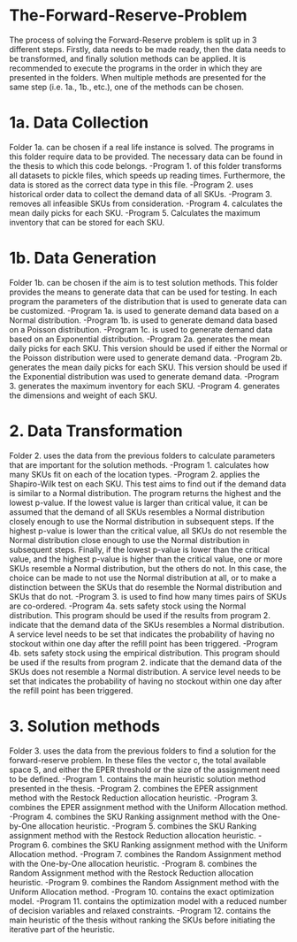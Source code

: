 # The-Forward-Reserve-Problem
The process of solving the Forward-Reserve problem is split up in 3 different steps. Firstly, data needs to be made ready, then the data needs to be transformed, and finally solution methods can be applied. It is recommended to execute the programs in the order in which they are presented in the folders. When multiple methods are presented for the same step (i.e. 1a., 1b., etc.), one of the methods can be chosen.
# 1a. Data Collection
Folder 1a. can be chosen if a real life instance is solved. The programs in this folder require data to be provided. The necessary data can be found in the thesis to which this code belongs.
-Program 1. of this folder transforms all datasets to pickle files, which speeds up reading times. Furthermore, the data is stored as the correct data type in this file.
-Program 2. uses historical order data to collect the demand data of all SKUs.
-Program 3. removes all infeasible SKUs from consideration.
-Program 4. calculates the mean daily picks for each SKU.
-Program 5. Calculates the maximum inventory that can be stored for each SKU.

# 1b. Data Generation
Folder 1b. can be chosen if the aim is to test solution methods. This folder provides the means to generate data that can be used for testing. In each program the parameters of the distribution that is used to generate data can be customized.
-Program 1a. is used to generate demand data based on a Normal distribution.
-Program 1b. is used to generate demand data based on a Poisson distribution.
-Program 1c. is used to generate demand data based on an Exponential distribution.
-Program 2a. generates the mean daily picks for each SKU. This version should be used if either the Normal or the Poisson distribution were used to generate demand data.
-Program 2b. generates the mean daily picks for each SKU. This version should be used if the Exponential distribution was used to generate demand data.
-Program 3. generates the maximum inventory for each SKU.
-Program 4. generates the dimensions and weight of each SKU.

# 2. Data Transformation
Folder 2. uses the data from the previous folders to calculate parameters that are important for the solution methods.
-Program 1. calculates how many SKUs fit on each of the location types.
-Program 2. applies the Shapiro-Wilk test on each SKU. This test aims to find out if the demand data is similar to a Normal distribution. The program returns the highest and the lowest p-value. If the lowest value is larger than critical value, it can be assumed that the demand of all SKUs resembles a Normal distribution closely enough to use the Normal distribution in subsequent steps. If the highest p-value is lower than the critical value, all SKUs do not resemble the Normal distribution close enough to use the Normal distribution in subsequent steps. Finally, if the lowest p-value is lower than the critical value, and the highest p-value is higher than the critical value, one or more SKUs resemble a Normal distribution, but the others do not. In this case, the choice can be made to not use the Normal distribution at all, or to make a distinction between the SKUs that do resemble the Normal distribution and SKUs that do not.
-Program 3. is used to find how many times pairs of SKUs are co-ordered.
-Program 4a. sets safety stock using the Normal distribution. This program should be used if the results from program 2. indicate that the demand data of the SKUs resembles a Normal distribution. A service level needs to be set that indicates the probability of having no stockout within one day after the refill point has been triggered.
-Program 4b. sets safety stock using the empirical distribution. This program should be used if the results from program 2. indicate that the demand data of the SKUs does not resemble a Normal distribution. A service level needs to be set that indicates the probability of having no stockout within one day after the refill point has been triggered.

# 3. Solution methods
Folder 3. uses the data from the previous folders to find a solution for the forward-reserve problem. In these files the vector c, the total available space S, and either the EPER threshold or the size of the assignment need to be defined.
-Program 1. contains the main heuristic solution method presented in the thesis.
-Program 2. combines the EPER assignment method with the Restock Reduction allocation heuristic.
-Program 3. combines the EPER assignment method with the Uniform Allocation method.
-Program 4. combines the SKU Ranking assignment method with the One-by-One allocation heuristic.
-Program 5. combines the SKU Ranking assignment method with the Restock Reduction allocation heuristic.
-Program 6. combines the SKU Ranking assignment method with the Uniform Allocation method.
-Program 7. combines the Random Assignment method with the One-by-One allocation heuristic.
-Program 8. combines the Random Assignment method with the Restock Reduction allocation heuristic.
-Program 9. combines the Random Assignment method with the Uniform Allocation method.
-Program 10. contains the exact optimization model.
-Program 11. contains the optimization model with a reduced number of decision variables and relaxed constraints.
-Program 12. contains the main heuristic of the thesis without ranking the SKUs before initiating the iterative part of the heuristic.
